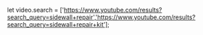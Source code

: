 let video.search = ['https://www.youtube.com/results?search_query=sidewall+repair','https://www.youtube.com/results?search_query=sidewall+repair+kit'];
